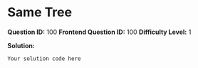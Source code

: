 
  # Same Tree
  
  **Question ID:** 100
  **Frontend Question ID:** 100
  **Difficulty Level:** 1
  
  **Solution:**  
  ```
  Your solution code here
  ```
    